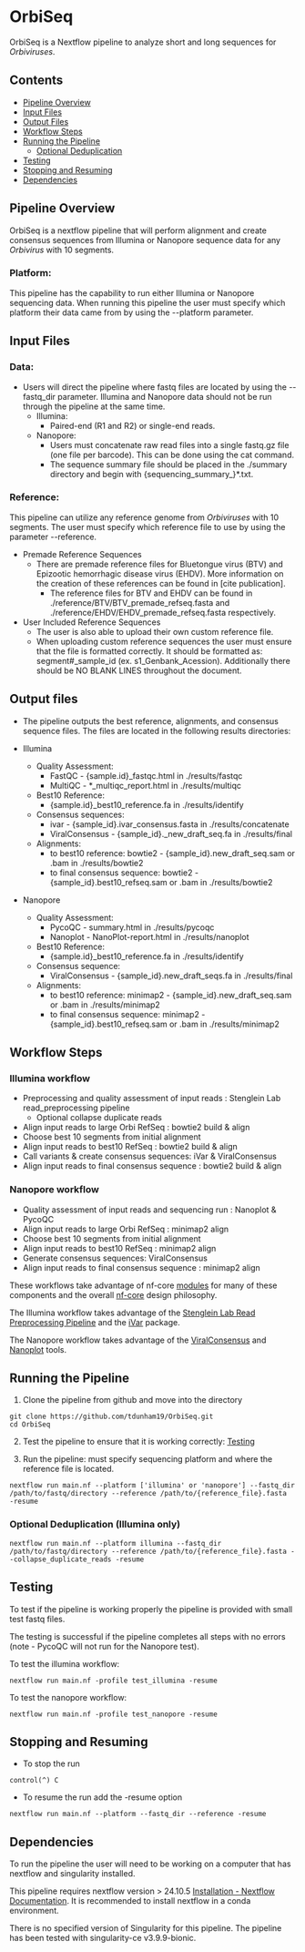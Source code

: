 # OrbiSeq
OrbiSeq is a Nextflow pipeline to analyze short and long sequences for *Orbiviruses*.

## Contents
- [Pipeline Overview](#Pipeline-Overview)
- [Input Files](#Input-Files)
- [Output Files](#Output-Files)
- [Workflow Steps](#Workflow-Steps)
- [Running the Pipeline](#Running-the-Pipeline)
	- [Optional Deduplication](#Optional-Deduplication)
- [Testing](#Testing)
- [Stopping and Resuming](#Stopping-and-Resuming)
- [Dependencies](#Dependencies)


## Pipeline Overview
OrbiSeq is a nextflow pipeline that will perform alignment and create consensus sequences from Illumina or Nanopore sequence data for any *Orbivirus* with 10 segments. 

### Platform:
This pipeline has the capability to run either Illumina or Nanopore sequencing data. When running this pipeline the user must specify which platform their data came from by using the --platform parameter. 


## Input Files

### Data:
- Users will direct the pipeline where fastq files are located by using the --fastq_dir parameter. Illumina and Nanopore data should not be run through the pipeline at the same time. 
	- Illumina: 
		- Paired-end (R1 and R2) or single-end reads.
	- Nanopore: 
		- Users must concatenate raw read files into a single fastq.gz file (one file per barcode). This can be done using the cat command. 
		- The sequence summary file should be placed in the ./summary directory and begin with {sequencing_summary_}*.txt. 

### Reference:

This pipeline can utilize any reference genome from *Orbiviruses* with 10 segments. The user must specify which reference file to use by using the parameter --reference. 
- Premade Reference Sequences 
	- There are premade reference files for Bluetongue virus (BTV) and Epizootic hemorrhagic disease virus (EHDV). More information on the creation of these references can be found in [cite publication]. 
		- The reference files for BTV and EHDV can be found in ./reference/BTV/BTV_premade_refseq.fasta and ./reference/EHDV/EHDV_premade_refseq.fasta respectively. 
- User Included Reference Sequences	
	- The user is also able to upload their own custom reference file. 
	- When uploading custom reference sequences the user must ensure that the file is formatted correctly. It should be formatted as: segment#_sample_id (ex. s1_Genbank_Acession). Additionally there should be NO BLANK LINES throughout the document. 

## Output files

- The pipeline outputs the best reference, alignments, and consensus sequence files. The files are located in the following results directories:
	
- Illumina 
	- Quality Assessment: 
		- FastQC - {sample.id}_fastqc.html in ./results/fastqc
		- MultiQC - *_multiqc_report.html in ./results/multiqc 
	- Best10 Reference: 
		- {sample.id}_best10_reference.fa in ./results/identify 
	- Consensus sequences: 
		- ivar - {sample_id}.ivar_consensus.fasta in ./results/concatenate
		- ViralConsensus - {sample_id}._new_draft_seq.fa in ./results/final
	- Alignments: 
		- to best10 reference: bowtie2 - {sample_id}.new_draft_seq.sam or .bam in ./results/bowtie2
		- to final consensus sequence: bowtie2 - {sample_id}.best10_refseq.sam or .bam in ./results/bowtie2
			
- Nanopore 
	- Quality Assessment: 
		- PycoQC - summary.html in ./results/pycoqc
		- Nanoplot - NanoPlot-report.html in ./results/nanoplot
	- Best10 Reference: 
		- {sample.id}_best10_reference.fa in ./results/identify 
	- Consensus sequence: 
		- ViralConsensus - {sample_id}.new_draft_seqs.fa in ./results/final
	- Alignments: 
		- to best10 reference: minimap2 - {sample_id}.new_draft_seq.sam or .bam in ./results/minimap2
		- to final consensus sequence: minimap2 - {sample_id}.best10_refseq.sam or .bam in ./results/minimap2
		
## Workflow Steps

### Illumina workflow 
- Preprocessing and quality assessment of input reads : Stenglein Lab read_preprocessing pipeline
	- Optional collapse duplicate reads 
- Align input reads to large Orbi RefSeq : bowtie2 build & align 
- Choose best 10 segments from initial alignment
- Align input reads to best10 RefSeq : bowtie2 build & align 
- Call variants & create consensus sequences: iVar & ViralConsensus
- Align input reads to final consensus sequence : bowtie2 build & align 

### Nanopore workflow 
- Quality assessment of input reads and sequencing run : Nanoplot & PycoQC
- Align input reads to large Orbi RefSeq : minimap2 align 
- Choose best 10 segments from initial alignment
- Align input reads to best10 RefSeq : minimap2 align 
- Generate consensus sequences: ViralConsensus
- Align input reads to final consensus sequence : minimap2 align
	
These workflows take advantage of nf-core [modules](https://nf-co.re/modules) for many of these components and the overall [nf-core](https://nf-co.re/) design philosophy.

The Illumina workflow takes advantage of the [Stenglein Lab Read Preprocessing Pipeline](https://github.com/stenglein-lab/read_preprocessing) and the [iVar](https://github.com/andersen-lab/ivar?tab=readme-ov-file) package. 

The Nanopore workflow takes advantage of the [ViralConsensus](https://github.com/niemasd/ViralConsensus) and [Nanoplot](https://github.com/wdecoster/NanoPlot) tools. 


## Running the Pipeline

1. Clone the pipeline from github and move into the directory
```
git clone https://github.com/tdunham19/OrbiSeq.git
cd OrbiSeq
```

2. Test the pipeline to ensure that it is working correctly: [Testing](#Testing)

3. Run the pipeline: must specify sequencing platform and where the reference file is located.  
```
nextflow run main.nf --platform ['illumina' or 'nanopore'] --fastq_dir /path/to/fastq/directory --reference /path/to/{reference_file}.fasta  -resume
```


### Optional Deduplication (Illumina only)

```
nextflow run main.nf --platform illumina --fastq_dir /path/to/fastq/directory --reference /path/to/{reference_file}.fasta --collapse_duplicate_reads -resume
```


## Testing

To test if the pipeline is working properly the pipeline is provided with small test fastq files. 

The testing is successful if the pipeline completes all steps with no errors (note - PycoQC will not run for the Nanopore test).

To test the illumina workflow: 
```
nextflow run main.nf -profile test_illumina -resume
```

To test the nanopore workflow: 
```
nextflow run main.nf -profile test_nanopore -resume
```


## Stopping and Resuming 
- To stop the run
```
control(^) C
```
- To resume the run add the -resume option
```
nextflow run main.nf --platform --fastq_dir --reference -resume
```


## Dependencies
To run the pipeline the user will need to be working on a computer that has nextflow and singularity installed.

This pipeline requires nextflow version > 24.10.5 [Installation - Nextflow Documentation](https://www.nextflow.io/docs/latest/install.html). It is recommended to install nextflow in a conda environment. 

There is no specified version of Singularity for this pipeline. The pipeline has been tested with singularity-ce v3.9.9-bionic.